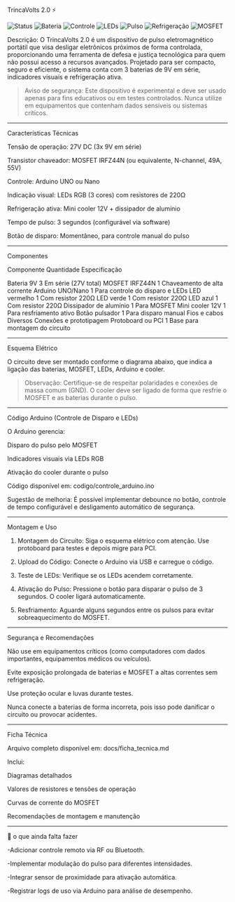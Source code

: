 TrincaVolts 2.0 ⚡️


![Status](https://img.shields.io/badge/Status-Experimental-yellow?style=for-the-badge&logo=zapier)
![Bateria](https://img.shields.io/badge/Bateria-27V-red?style=for-the-badge&logo=batman)
![Controle](https://img.shields.io/badge/Controle-Arduino-blue?style=for-the-badge&logo=arduino)
![LEDs](https://img.shields.io/badge/LEDs-RGB-green?style=for-the-badge&logo=visual-studio-code)
![Pulso](https://img.shields.io/badge/Pulso-3s-orange?style=for-the-badge&logo=power)
![Refrigeração](https://img.shields.io/badge/Cooler-Ativo-lightblue?style=for-the-badge&logo=cooling)
![MOSFET](https://img.shields.io/badge/MOSFET-IRFZ44N-darkblue?style=for-the-badge&logo=electronics)

Descrição:
O TrincaVolts 2.0 é um dispositivo de pulso eletromagnético portátil que visa desligar eletrônicos próximos de forma controlada, proporcionando uma ferramenta de defesa e justiça tecnológica para quem não possui acesso a recursos avançados. Projetado para ser compacto, seguro e eficiente, o sistema conta com 3 baterias de 9V em série, indicadores visuais e refrigeração ativa.

> Aviso de segurança: Este dispositivo é experimental e deve ser usado apenas para fins educativos ou em testes controlados. Nunca utilize em equipamentos que contenham dados sensíveis ou sistemas críticos.




---

Características Técnicas

Tensão de operação: 27V DC (3x 9V em série)

Transistor chaveador: MOSFET IRFZ44N (ou equivalente, N-channel, 49A, 55V)

Controle: Arduino UNO ou Nano

Indicação visual: LEDs RGB (3 cores) com resistores de 220Ω

Refrigeração ativa: Mini cooler 12V + dissipador de alumínio

Tempo de pulso: 3 segundos (configurável via software)

Botão de disparo: Momentâneo, para controle manual do pulso



---

Componentes

Componente	Quantidade	Especificação

Bateria 9V	3	Em série (27V total)
MOSFET IRFZ44N	1	Chaveamento de alta corrente
Arduino UNO/Nano	1	Para controle do disparo e LEDs
LED vermelho	1	Com resistor 220Ω
LED verde	1	Com resistor 220Ω
LED azul	1	Com resistor 220Ω
Dissipador de alumínio	1	Para MOSFET
Mini cooler 12V	1	Para resfriamento ativo
Botão pulsador	1	Para disparo manual
Fios e cabos	Diversos	Conexões e prototipagem
Protoboard ou PCI	1	Base para montagem do circuito



---

Esquema Elétrico

O circuito deve ser montado conforme o diagrama abaixo, que indica a ligação das baterias, MOSFET, LEDs, Arduino e cooler.



> Observação: Certifique-se de respeitar polaridades e conexões de massa comum (GND). O cooler deve ser ligado de forma que resfrie o MOSFET e as baterias durante o pulso.




---

Código Arduino (Controle de Disparo e LEDs)

O Arduino gerencia:

Disparo do pulso pelo MOSFET

Indicadores visuais via LEDs RGB

Ativação do cooler durante o pulso


Código disponível em: codigo/controle_arduino.ino

Sugestão de melhoria: É possível implementar debounce no botão, controle de tempo configurável e desligamento automático de segurança.


---

Montagem e Uso

1. Montagem do Circuito: Siga o esquema elétrico com atenção. Use protoboard para testes e depois migre para PCI.


2. Upload do Código: Conecte o Arduino via USB e carregue o código.


3. Teste de LEDs: Verifique se os LEDs acendem corretamente.


4. Ativação do Pulso: Pressione o botão para disparar o pulso de 3 segundos. O cooler ligará automaticamente.


5. Resfriamento: Aguarde alguns segundos entre os pulsos para evitar sobreaquecimento do MOSFET.




---

Segurança e Recomendações

Não use em equipamentos críticos (como computadores com dados importantes, equipamentos médicos ou veículos).

Evite exposição prolongada de baterias e MOSFET a altas correntes sem refrigeração.

Use proteção ocular e luvas durante testes.

Nunca conecte a baterias de forma incorreta, pois isso pode danificar o circuito ou provocar acidentes.



---

Ficha Técnica

Arquivo completo disponível em: docs/ficha_tecnica.md

Inclui:

Diagramas detalhados

Valores de resistores e tensões de operação

Curvas de corrente do MOSFET

Recomendações de montagem e manutenção



---

🥵 o que ainda falta fazer 

-Adicionar controle remoto via RF ou Bluetooth.

-Implementar modulação do pulso para diferentes intensidades.

-Integrar sensor de proximidade para ativação automática.

-Registrar logs de uso via Arduino para análise de desempenho.